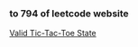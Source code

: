 ### to 794 of leetcode website

[Valid Tic-Tac-Toe State](https://leetcode-cn.com/problems/valid-tic-tac-toe-state/)